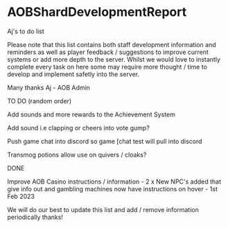 # AOBShardDevelopmentReport
Aj's to do list

Please note that this list contains both staff development information and reminders as well as player feedback / suggestions to improve current systems or add more depth to the server. Whilst we would love to instantly complete every task on here some may require more thought / time to develop and implement safetly into the server.

Many thanks
Aj - AOB Admin

TO DO (random order)

Add sounds and more rewards to the Achievement System

Add sound i.e clapping or cheers into vote gump?

Push game chat into discord so game [chat test will pull into discord

Transmog potions allow use on quivers / cloaks?

DONE

Improve AOB Casino instructions / information - 2 x New NPC's added that give info out and gambling machines now have instructions on hover - 1st Feb 2023

We will do our best to update this list and add / remove information periodically thanks!
